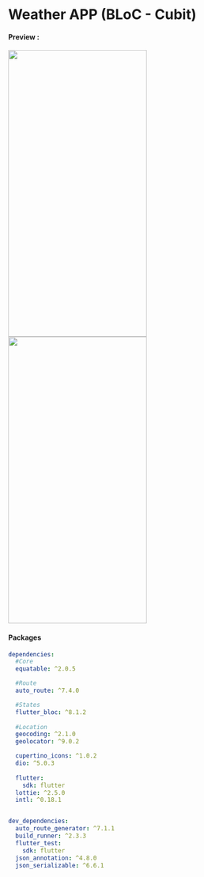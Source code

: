 # Weather APP (BLoC - Cubit)
#### Preview : 
<img src="https://github.com/githuseyingur/weather_app_cubit/assets/120099096/7c0f4720-ee62-4a6f-b3fd-dd480978aafb"  width="280" height ="580">
<img src="https://github.com/githuseyingur/weather_app_cubit/assets/120099096/f8aefbf0-b661-4ff2-a15a-c84a5eaa0d42"  width="280" height ="580">





#### Packages
```yaml
dependencies:
  #Core
  equatable: ^2.0.5

  #Route
  auto_route: ^7.4.0

  #States
  flutter_bloc: ^8.1.2
  
  #Location
  geocoding: ^2.1.0
  geolocator: ^9.0.2

  cupertino_icons: ^1.0.2
  dio: ^5.0.3
  
  flutter:
    sdk: flutter
  lottie: ^2.5.0
  intl: ^0.18.1


dev_dependencies:
  auto_route_generator: ^7.1.1
  build_runner: ^2.3.3
  flutter_test:
    sdk: flutter
  json_annotation: ^4.8.0
  json_serializable: ^6.6.1
```
